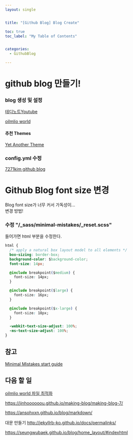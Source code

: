 ```yaml
---
layout: single


title: "[Github Blog] Blog Create"

toc: true
toc_label: "My Table of Contents"


categories:
  - GithubBlog

---
```


# github blog 만들기!

### blog 생성 및 설정
[테디노트Youtube](https://www.youtube.com/watch?v=ACzFIAOsfpM&t=395s)

[oilmlio world](https://oilmlio.com/blog/How-to-Create-a-GitHub-Blog/#1-%EC%83%88%EB%A1%9C%EC%9A%B4-%EB%B8%94%EB%A1%9C%EA%B7%B8%EB%A5%BC-%EC%8B%9C%EC%9E%91%ED%95%98%EB%8B%A4)

#### 추천 Themes
[Yet Another Theme](http://jekyllthemes.org/themes/jekyll-theme-yat/)


### config.yml 수정
[7271kim github blog](https://github.com/7271kim/7271kim.github.com/blob/master/_config.yml)



# Github Blog font size 변경  
Blog font size가 너무 커서 가독성이...  
변경 방법!


### 수정 "/_sass/minimal-mistakes/_reset.scss"  
들어가면 html 부분을 수정한다.  

```css  
html {
  /* apply a natural box layout model to all elements */
  box-sizing: border-box;
  background-color: $background-color;
  font-size: 14px;

  @include breakpoint($medium) {
    font-size: 14px;
  }

  @include breakpoint($large) {
    font-size: 16px;
  }

  @include breakpoint($x-large) {
    font-size: 18px;
  }

  -webkit-text-size-adjust: 100%;
  -ms-text-size-adjust: 100%;
}

```



## 참고
[Minimal Mistakes start guide](https://mmistakes.github.io/minimal-mistakes/docs/quick-start-guide/)





## 다음 할 일
[oilmlio world 파일 최적화](https://oilmlio.com/blog/minimal-mistakes-Remove-the-Unnecessary/)

https://jinhoooooou.github.io/making-blog/making-blog-7/

https://ansohxxn.github.io/blog/markdown/


대문 만들기
http://jekyllrb-ko.github.io/docs/permalinks/

https://seungwubaek.github.io/blog/home_layout/#indexhtml



